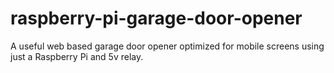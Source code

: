 # raspberry-pi-garage-door-opener
A useful web based garage door opener optimized for mobile screens using just a Raspberry Pi and 5v relay.
